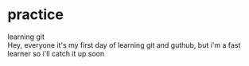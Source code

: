 # practice
learning git
<br>
Hey, everyone it's my first day of learning git and guthub, but i'm a fast learner so i'll catch it up soon
